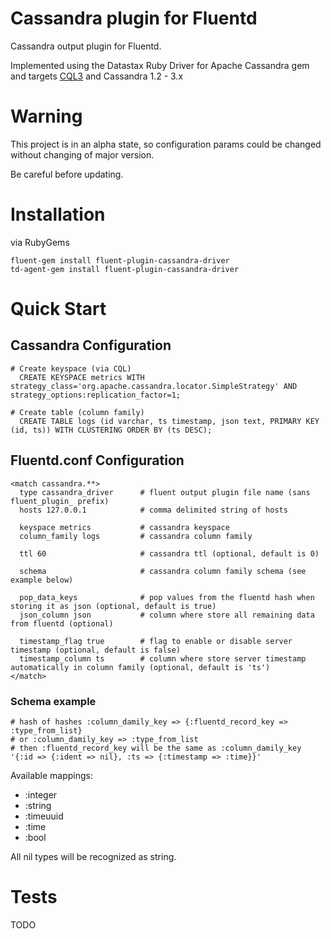 # Cassandra plugin for Fluentd

Cassandra output plugin for Fluentd.

Implemented using the Datastax Ruby Driver for Apache Cassandra gem and targets [CQL3](https://docs.datastax.com/en/cql/3.3/)
and Cassandra 1.2 - 3.x

# Warning

This project is in an alpha state, so configuration params could be changed without changing of major version.

Be careful before updating.

# Installation

via RubyGems

    fluent-gem install fluent-plugin-cassandra-driver
    td-agent-gem install fluent-plugin-cassandra-driver

# Quick Start

## Cassandra Configuration
    # Create keyspace (via CQL)
      CREATE KEYSPACE metrics WITH strategy_class='org.apache.cassandra.locator.SimpleStrategy' AND strategy_options:replication_factor=1;

    # Create table (column family)
      CREATE TABLE logs (id varchar, ts timestamp, json text, PRIMARY KEY (id, ts)) WITH CLUSTERING ORDER BY (ts DESC);

## Fluentd.conf Configuration
    <match cassandra.**>
      type cassandra_driver      # fluent output plugin file name (sans fluent_plugin_ prefix)
      hosts 127.0.0.1            # comma delimited string of hosts
      
      keyspace metrics           # cassandra keyspace
      column_family logs         # cassandra column family
      
      ttl 60                     # cassandra ttl (optional, default is 0)
      
      schema                     # cassandra column family schema (see example below)
      
      pop_data_keys              # pop values from the fluentd hash when storing it as json (optional, default is true)
      json_column json           # column where store all remaining data from fluentd (optional)

      timestamp_flag true        # flag to enable or disable server timestamp (optional, default is false) 
      timestamp_column ts        # column where store server timestamp automatically in column family (optional, default is 'ts')
    </match>
    
### Schema example
    # hash of hashes :column_damily_key => {:fluentd_record_key => :type_from_list}
    # or :column_damily_key => :type_from_list
    # then :fluentd_record_key will be the same as :column_damily_key
    '{:id => {:ident => nil}, :ts => {:timestamp => :time}}'
    
Available mappings:
* :integer
* :string
* :timeuuid
* :time
* :bool
    
All nil types will be recognized as string.
    
# Tests

TODO